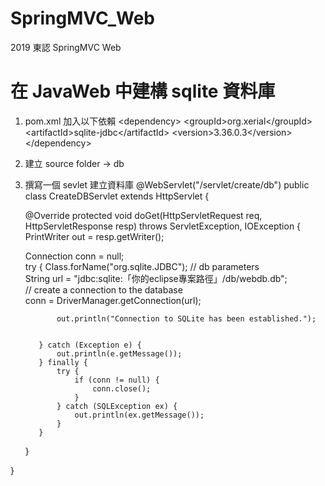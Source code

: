 # SpringMVC_Web
2019 東認 SpringMVC Web

# 在 JavaWeb 中建構 sqlite 資料庫
1. pom.xml 加入以下依賴
&lt;dependency&gt;
&lt;groupId&gt;org.xerial&lt;/groupId&gt;
&lt;artifactId&gt;sqlite-jdbc&lt;/artifactId&gt;
&lt;version&gt;3.36.0.3&lt;/version&gt;
&lt;/dependency&gt;

2. 建立 source folder -> db

3. 撰寫一個 sevlet 建立資料庫
  @WebServlet("/servlet/create/db")
  public class CreateDBServlet extends HttpServlet {

    @Override
    protected void doGet(HttpServletRequest req, HttpServletResponse resp) throws ServletException, IOException {
      PrintWriter out = resp.getWriter();

      Connection conn = null;  
          try {
            Class.forName("org.sqlite.JDBC");
              // db parameters  
              String url = "jdbc:sqlite:「你的eclipse專案路徑」/db/webdb.db";  
              // create a connection to the database  
              conn = DriverManager.getConnection(url);  

              out.println("Connection to SQLite has been established.");  


          } catch (Exception e) {  
              out.println(e.getMessage());  
          } finally {  
              try {  
                  if (conn != null) {  
                      conn.close();  
                  }  
              } catch (SQLException ex) {  
                  out.println(ex.getMessage());  
              }  
          }  
    }

  }
